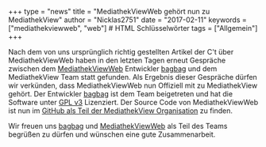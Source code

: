 +++
type = "news"
title = "MediathekViewWeb gehört nun zu MediathekView"
author = "Nicklas2751"
date = "2017-02-11"
keywords = ["mediathekviewweb", "web"] # HTML Schlüsselwörter
tags = ["Allgemein"]
+++

Nach dem von uns ursprünglich richtig gestellten Artikel der C't über MediathekViewWeb haben in den letzten Tagen erneut Gespräche zwischen dem  [MediathekViewWeb](https://mediathekviewweb.de/) Entwickler [bagbag](https://github.com/bagbag) und dem MediathekView Team statt gefunden.
Als Ergebnis dieser Gespräche dürfen wir verkünden, dass MediathekViewWeb nun Offiziell mit zu MediathekView gehört. Der Entwickler [bagbag](https://github.com/bagbag) ist dem Team beigetreten und hat die Software unter [GPL v3](https://github.com/mediathekview/mediathekviewweb/blob/master/LICENSE) Lizenziert. Der Source Code von MediathekViewWeb ist nun im [GitHub als Teil der MediathekView Organisation](https://github.com/mediathekview/mediathekviewweb) zu finden.

Wir freuen uns [bagbag](https://github.com/bagbag) und [MediathekViewWeb](https://mediathekviewweb.de/) als Teil des Teams begrüßen zu dürfen und wünschen eine gute Zusammenarbeit.
